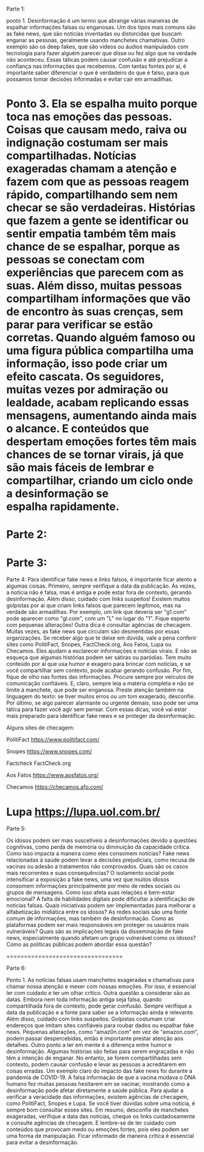 Parte 1: 

ponto 1.
Desinformação é um termo que abrange várias maneiras de espalhar informações falsas ou enganosas. Um dos tipos mais comuns são as fake news, que são notícias inventadas ou distorcidas que buscam enganar as pessoas, geralmente usando manchetes chamativas. Outro exemplo são os deep fakes, que são vídeos ou áudios manipulados com tecnologia para fazer alguém parecer que disse ou fez algo que na verdade não aconteceu. Essas táticas podem causar confusão e até prejudicar a confiança nas informações que recebemos. Com tantas fontes por aí, é importante saber diferenciar o que é verdadeiro do que é falso, para que possamos tomar decisões informadas e evitar cair em armadilhas.

Ponto 3.
Ela se espalha muito porque toca nas emoções das pessoas. Coisas que causam medo, raiva ou indignação costumam ser mais compartilhadas. Notícias exageradas chamam a atenção e fazem com que as pessoas reagem rápido, compartilhando sem nem checar se são verdadeiras. Histórias que fazem a gente se identificar ou sentir empatia também têm mais chance de se espalhar, porque as pessoas se conectam com experiências que parecem com as suas. Além disso, muitas pessoas compartilham informações que vão de encontro às suas crenças, sem parar para verificar se estão corretas.
Quando alguém famoso ou uma figura pública compartilha uma informação, isso pode criar um efeito cascata. Os seguidores, muitas vezes por admiração ou lealdade, acabam replicando essas mensagens, aumentando ainda mais o alcance. E conteúdos que despertam emoções fortes têm mais chances de se tornar virais, já que são mais fáceis de lembrar e compartilhar, criando um ciclo onde a desinformação se espalha rapidamente.
=================================
Parte 2:
=================================
Parte 3:
=================================
Parte 4:
Para identificar fake news e links falsos, é importante ficar atento a algumas coisas. Primeiro, sempre verifique a data da publicação. Às vezes, a notícia não é falsa, mas é antiga e pode estar fora de contexto, gerando desinformação. Além disso, cuidado com links suspeitos! Existem muitos golpistas por aí que criam links falsos que parecem legítimos, mas na verdade são armadilhas. Por exemplo, um link que deveria ser "g1.com" pode aparecer como "gl.com", com um "L" no lugar do "1". Fique esperto com pequenas alterações!
  Outra dica é consultar agências de checagem. Muitas vezes, as fake news que circulam são desmentidas por essas organizações. Se receber algo que te deixe em dúvida, vale a pena conferir sites como PolitiFact, Snopes, FactCheck.org, Aos Fatos, Lupa ou Checamos. Eles ajudam a esclarecer informações e notícias virais.
  E não se esqueça que algumas histórias podem ser sátiras ou paródias. Tem muito conteúdo por aí que usa humor e exagero para brincar com notícias, e se você compartilhar sem contexto, pode acabar gerando confusão.
  Por fim, fique de olho nas fontes das informações. Procure sempre por veículos de comunicação confiáveis. E, claro, sempre leia a matéria completa e não se limite à manchete, que pode ser enganosa. Preste atenção também na linguagem do texto: se tiver muitos erros ou um tom exagerado, desconfie. Por último, se algo parecer alarmante ou urgente demais, isso pode ser uma tática para fazer você agir sem pensar. Com essas dicas, você vai estar mais preparado para identificar fake news e se proteger da desinformação.


Alguns sites de checagem:

PolitiFact
https://www.politifact.com/

Snopes
https://www.snopes.com/

Factcheck
FactCheck.org

Aos Fatos
https://www.aosfatos.org/

Checamos 
https://checamos.afp.com/

Lupa
https://lupa.uol.com.br/
=================================
Parte 5:

Os idosos podem ser mais suscetíveis a desinformações devido a questões cognitivas, como perda de memória ou diminuição da capacidade crítica. Como isso impacta a maneira como eles consomem notícias?
Fake news relacionadas à saúde podem levar a decisões prejudiciais, como recusa de vacinas ou adesão a tratamentos não comprovados. Quais são os casos mais recorrentes e suas consequências?
O isolamento social pode intensificar a exposição a fake news, uma vez que muitos idosos consomem informações principalmente por meio de redes sociais ou grupos de mensagens. Como isso afeta suas relações e bem-estar emocional?
A falta de habilidades digitais pode dificultar a identificação de notícias falsas. Quais iniciativas podem ser implementadas para melhorar a alfabetização midiática entre os idosos?
As redes sociais são uma fonte comum de informações, mas também de desinformação. Como as plataformas podem ser mais responsáveis em proteger os usuários mais vulneráveis?
Quais são as implicações legais da disseminação de fake news, especialmente quando afetam um grupo vulnerável como os idosos? Como as políticas públicas podem abordar essa questão?

=================================

Parte 6:

Ponto 1. As notícias falsas usam manchetes exageradas e chamativas para chamar nossa atenção e mexer com nossas emoções. Por isso, é essencial ler com cuidado e ter um olhar crítico.
Outra questão a considerar são as datas. Embora nem toda informação antiga seja falsa, quando compartilhada fora de contexto, pode gerar confusão. Sempre verifique a data da publicação e a fonte para saber se a informação ainda é relevante.
Além disso, cuidado com links suspeitos. Golpistas costumam criar endereços que imitam sites confiáveis para roubar dados ou espalhar fake news. Pequenas alterações, como “amaz0n.com” em vez de “amazon.com”, podem passar despercebidas, então é importante prestar atenção aos detalhes.
Outro ponto a ter em mente é a diferença entre humor e desinformação. Algumas histórias são feitas para serem engraçadas e não têm a intenção de enganar. No entanto, se forem compartilhadas sem contexto, podem causar confusão e levar as pessoas a acreditarem em coisas erradas.
Um exemplo claro do impacto das fake news foi durante a pandemia de COVID-19. A falsa informação de que a vacina mudava o DNA humano fez muitas pessoas hesitarem em se vacinar, mostrando como a desinformação pode afetar diretamente a saúde pública.
Para ajudar a verificar a veracidade das informações, existem agências de checagem, como PolitiFact, Snopes e Lupa. Se você tiver dúvidas sobre uma notícia, é sempre bom consultar esses sites.
Em resumo, desconfie de manchetes exageradas, verifique a data das notícias, cheque os links cuidadosamente e consulte agências de checagem. E lembre-se de ter cuidado com conteúdos que provocam medo ou emoções fortes, pois eles podem ser uma forma de manipulação. Ficar informado de maneira crítica é essencial para evitar a desinformação.
